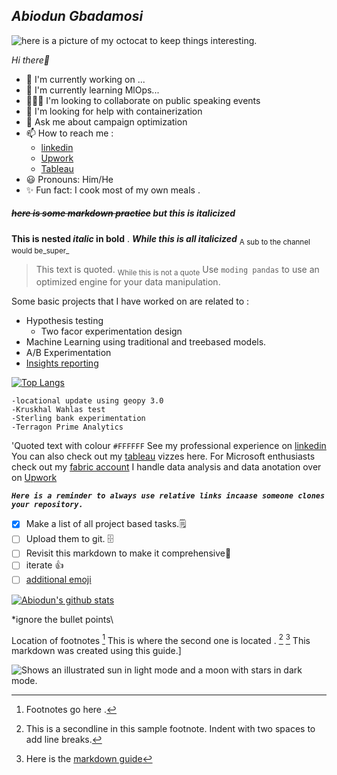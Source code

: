 ## **_Abiodun Gbadamosi_**
<!-- change image using octocat and drag here  -->
![here is a picture of my octocat to keep things interesting.](https://github.com/AOGbadamosi2018/Abiodun-Gbadamosi/assets/40220355/bd604c4a-f768-4db2-9619-b137e5c56824)

*Hi there👋*

* 🔭 I'm currently working on ...
* 🌱 I'm currently learning MlOps...
* 🧑‍🤝‍🧑 I'm looking to collaborate on public speaking events
* 🤔 I'm looking for help with containerization
* 💭 Ask me about campaign optimization
* 📫 How to reach me :
  * [linkedin](https://www.linkedin.com/in/abiodungbadamosi/)
  * [Upwork](https://www.upwork.com/freelancers/~0196df2bb7533b8bdd?viewMode=1)
  * [Tableau](https://public.tableau.com/app/profile/abiodun.gbadamosi)
* 😃 Pronouns: Him/He
* ✨ Fun fact: I cook most of my own meals .




##### ~~here is some markdown practice~~ _but this is italicized_
**This is nested _italic_ in bold** . ***While this is all italicized***
<sub>A sub to the channel would be_super_</sup>
>This text is quoted.
><sub>While this is not a quote</sub>
Use `moding pandas` to use an optimized engine for your data manipulation. 

Some basic projects that I have worked on are related to : 
- Hypothesis testing
    - Two facor experimentation design
- Machine Learning using traditional and treebased models. 
- A/B Experimentation
- [Insights reporting](https://terragongroup.com/detty-december-preparing-your-brand-for-2022s-peak-holiday/#:~:text=an%20electioneering%202023.-,Download,-Report)

[![Top Langs](https://github-readme-stats.vercel.app/api/top-langs/?username=AOGbadamosi2018)](https://github.com/anuraghazra/github-readme-stats)
  
```
-locational update using geopy 3.0
-Kruskhal Wahlas test
-Sterling bank experimentation
-Terragon Prime Analytics 
```

'Quoted text with colour `#FFFFFF`
See my professional experience on [linkedin](https://www.linkedin.com/in/abiodungbadamosi/)
You can also check out my [tableau](https://public.tableau.com/app/profile/abiodun.gbadamosi) vizzes here.
For Microsoft enthusiasts check out my [fabric account]()
I handle data analysis and data anotation over on [Upwork](https://www.upwork.com/freelancers/~0196df2bb7533b8bdd?viewMode=1)


***`Here is a reminder to always use relative links incaase someone clones your repository.`***

- [x] Make a list of all project based tasks.🗒️
- [ ] Upload them to git. 🗄️
- [ ] Revisit this markdown to make it comprehensive:tada:
- [ ] iterate :+1:
- [ ] [additional emoji](https://github.com/ikatyang/emoji-cheat-sheet/blob/master/README.md)

[![Abiodun's github stats](https://github-readme-stats.vercel.app/api?username=AOGbadamosi2018&count_private=true&show_icons=true&theme=radical&hide_rank=false)](https://github.com/anuraghazra/github-readme-stats)

<!-- Hide this from my rendered markdown, if you wrote articles you would be able to show them using this 

<a target="_blank" href="https://github-readme-medium-recent-article.vercel.app/medium/@khuyentran1476/0"><img src="https://github-readme-medium-recent-article.vercel.app/medium/@khuyentran1476/0" alt="Recent Article 0">

but you don't and it's okay ... or not -->

\*ignore the bullet points\

Location of footnotes [^1]
This is where the second one is located . [^2] [^3] This markdown was created using this guide.] 

[^1]: Footnotes go here . 
[^2]: This is a secondline in this sample footnote.
  Indent with two spaces to add line breaks.
[^3]: Here is the [markdown guide](https://docs.github.com/en/get-started/writing-on-github/getting-started-with-writing-and-formatting-on-github/basic-writing-and-formatting-syntax#uploading-assets)

<picture>
  <source media="(prefers-color-scheme: dark)" srcset="https://user-images.githubusercontent.com/25423296/163456776-7f95b81a-f1ed-45f7-b7ab-8fa810d529fa.png">
  <source media="(prefers-color-scheme: light)" srcset="https://user-images.githubusercontent.com/25423296/163456779-a8556205-d0a5-45e2-ac17-42d089e3c3f8.png">
  <img alt="Shows an illustrated sun in light mode and a moon with stars in dark mode." src="https://user-images.githubusercontent.com/25423296/163456779-a8556205-d0a5-45e2-ac17-42d089e3c3f8.png">
</picture>




